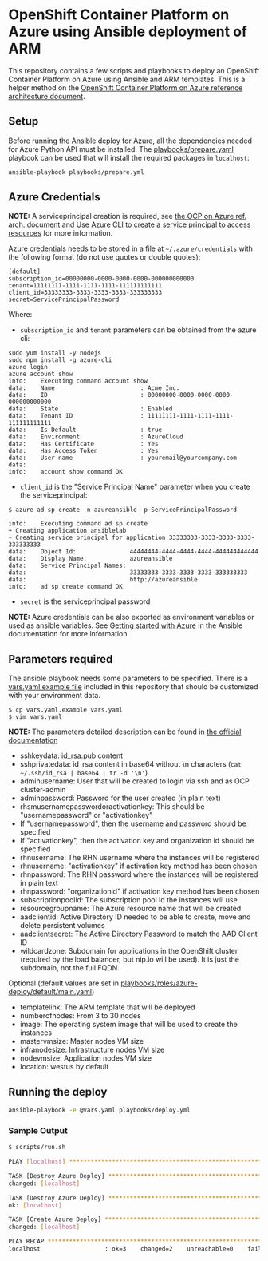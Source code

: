 # OpenShift Container Platform on Azure using Ansible deployment of ARM

This repository contains a few scripts and playbooks to deploy an OpenShift Container Platform on Azure using Ansible and ARM templates. This is a helper method on the [OpenShift Container Platform on Azure reference architecture document](https://access.redhat.com/documentation/en-us/reference_architectures/2017/html-single/deploying_red_hat_openshift_container_platform_3_on_microsoft_azure/).

## Setup
Before running the Ansible deploy for Azure, all the dependencies needed for Azure Python API must be installed. The [playbooks/prepare.yaml](playbooks/prepare.yaml) playbook can be used that will install the required packages in `localhost`:

```bash
ansible-playbook playbooks/prepare.yml
```

## Azure Credentials

**NOTE:** A serviceprincipal creation is required, see [the OCP on Azure ref. arch. document](https://access.redhat.com/documentation/en-us/reference_architectures/2017/html-single/deploying_red_hat_openshift_container_platform_3_on_microsoft_azure/#azure_active_directory_credentials) and [Use Azure CLI to create a service principal to access resources](https://docs.microsoft.com/en-us/azure/azure-resource-manager/resource-group-authenticate-service-principal-cli) for more information.

Azure credentials needs to be stored in a file at `~/.azure/credentials` with the following format (do not use quotes or double quotes):

```
[default]
subscription_id=00000000-0000-0000-0000-000000000000
tenant=11111111-1111-1111-1111-111111111111
client_id=33333333-3333-3333-3333-333333333
secret=ServicePrincipalPassword
```

Where:

* `subscription_id` and `tenant` parameters can be obtained from the azure cli:

```
sudo yum install -y nodejs
sudo npm install -g azure-cli
azure login
azure account show
info:    Executing command account show
data:    Name                        : Acme Inc.
data:    ID                          : 00000000-0000-0000-0000-000000000000
data:    State                       : Enabled
data:    Tenant ID                   : 11111111-1111-1111-1111-111111111111
data:    Is Default                  : true
data:    Environment                 : AzureCloud
data:    Has Certificate             : Yes
data:    Has Access Token            : Yes
data:    User name                   : youremail@yourcompany.com
data:     
info:    account show command OK
```

* `client_id` is the "Service Principal Name" parameter when you create the serviceprincipal:

```
$ azure ad sp create -n azureansible -p ServicePrincipalPassword

info:    Executing command ad sp create
+ Creating application ansiblelab
+ Creating service principal for application 33333333-3333-3333-3333-333333333
data:    Object Id:               44444444-4444-4444-4444-444444444444
data:    Display Name:            azureansible
data:    Service Principal Names:
data:                             33333333-3333-3333-3333-333333333
data:                             http://azureansible
info:    ad sp create command OK
```

* `secret` is the serviceprincipal password

**NOTE:** Azure credentials can be also exported as environment variables or used as ansible variables. See [Getting started with Azure](https://docs.ansible.com/ansible/guide_azure.html) in the Ansible documentation for more information.

## Parameters required
The ansible playbook needs some parameters to be specified. There is a [vars.yaml example file](vars.yaml.example) included in this repository that should be customized with your environment data.

```
$ cp vars.yaml.example vars.yaml
$ vim vars.yaml
```

**NOTE:** The parameters detailed description can be found in [the official documentation](https://access.redhat.com/documentation/en-us/reference_architectures/2017/html-single/deploying_red_hat_openshift_container_platform_3_on_microsoft_azure/#provision_the_emphasis_role_strong_openshift_container_platform_emphasis_environment)

* sshkeydata: id_rsa.pub content
* sshprivatedata: id_rsa content in base64 without \n characters (`cat ~/.ssh/id_rsa | base64 | tr -d '\n'`)
* adminusername: User that will be created to login via ssh and as OCP cluster-admin
* adminpassword: Password for the user created (in plain text)
* rhsmusernamepasswordoractivationkey: This should be "usernamepassword" or "activationkey"
 * If "usernamepassword", then the username and password should be specified
 * If "activationkey", then the activation key and organization id should be specified
* rhnusername: The RHN username where the instances will be registered
 * rhnusername: "activationkey" if activation key method has been chosen
* rhnpassword: The RHN password where the instances will be registered in plain text
 * rhnpassword: "organizationid" if activation key method has been chosen
* subscriptionpoolid: The subscription pool id the instances will use
* resourcegroupname: The Azure resource name that will be created
* aadclientid: Active Directory ID needed to be able to create, move and delete persistent volumes
* aadclientsecret: The Active Directory Password to match the AAD Client ID
* wildcardzone: Subdomain for applications in the OpenShift cluster (required by the load balancer, but nip.io will be used). It is just the subdomain, not the full FQDN.

Optional (default values are set in [playbooks/roles/azure-deploy/default/main.yaml](playbooks/roles/azure-deploy/default/main.yaml))
* templatelink: The ARM template that will be deployed
* numberofnodes: From 3 to 30 nodes
* image: The operating system image that will be used to create the instances
* mastervmsize: Master nodes VM size
* infranodesize: Infrastructure nodes VM size
* nodevmsize: Application nodes VM size
* location: westus by default

## Running the deploy

```bash
ansible-playbook -e @vars.yaml playbooks/deploy.yml
```

### Sample Output

```bash
$ scripts/run.sh  

PLAY [localhost] ****************************************************************************************************************************************

TASK [Destroy Azure Deploy] *****************************************************************************************************************************
changed: [localhost]

TASK [Destroy Azure Deploy] *****************************************************************************************************************************
ok: [localhost]

TASK [Create Azure Deploy] ******************************************************************************************************************************
changed: [localhost]

PLAY RECAP **********************************************************************************************************************************************
localhost                  : ok=3    changed=2    unreachable=0    failed=0    
```
